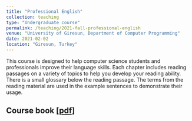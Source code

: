 ```yaml
---
title: "Professional English"
collection: teaching
type: "Undergraduate course"
permalink: /teaching/2021-fall-professional-english
venue: "University of Giresun, Department of Computer Programming"
date: 2021-02-02
location: "Giresun, Turkey"
---
```


This course is designed to help computer science students and professionals improve their language skills. Each chapter includes reading passages on a variety of topics to help you develop your reading ability. There is a small glossary below the reading passage. The terms from the reading material are used in the example sentences to demonstrate their usage.

Course book <a href="http://sercankulcu.github.io/assets/teaching/pro_eng/Professional_English.pdf">[pdf]</a>
-----
